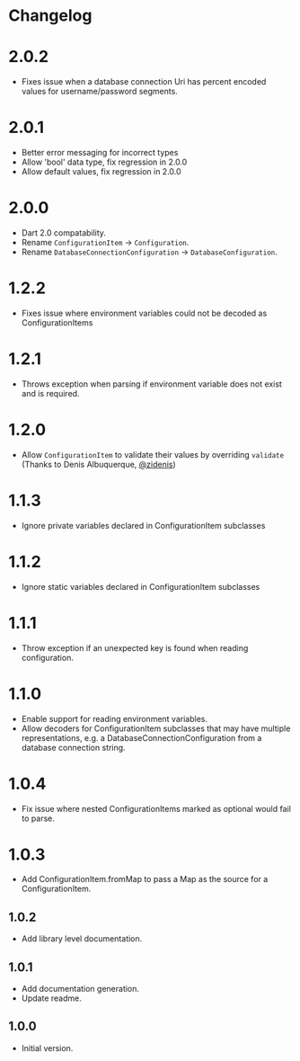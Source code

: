 # Changelog

# 2.0.2
- Fixes issue when a database connection Uri has percent encoded values for username/password segments.

# 2.0.1

- Better error messaging for incorrect types
- Allow 'bool' data type, fix regression in 2.0.0
- Allow default values, fix regression in 2.0.0

# 2.0.0

- Dart 2.0 compatability.
- Rename `ConfigurationItem` -> `Configuration`.
- Rename `DatabaseConnectionConfiguration` -> `DatabaseConfiguration`.

# 1.2.2

- Fixes issue where environment variables could not be decoded as ConfigurationItems

# 1.2.1

- Throws exception when parsing if environment variable does not exist and is required.

# 1.2.0

- Allow `ConfigurationItem` to validate their values by overriding `validate` (Thanks to Denis Albuquerque, [@zidenis](https://github.com/zidenis))

# 1.1.3

- Ignore private variables declared in ConfigurationItem subclasses

# 1.1.2

- Ignore static variables declared in ConfigurationItem subclasses

# 1.1.1

- Throw exception if an unexpected key is found when reading configuration.

# 1.1.0

- Enable support for reading environment variables.
- Allow decoders for ConfigurationItem subclasses that may have multiple representations, e.g. a DatabaseConnectionConfiguration from a database connection string.

# 1.0.4

- Fix issue where nested ConfigurationItems marked as optional would fail to parse.

# 1.0.3

- Add ConfigurationItem.fromMap to pass a Map as the source for a ConfigurationItem.

## 1.0.2

- Add library level documentation.

## 1.0.1

- Add documentation generation.
- Update readme.

## 1.0.0

- Initial version.


